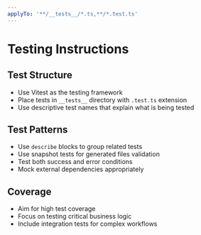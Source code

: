 ```yaml
---
applyTo: '**/__tests__/*.ts,**/*.test.ts'
---
```


<!-- ~~ Generated by projen. To modify, edit .projenrc.ts and run "npx projen". -->

# Testing Instructions

## Test Structure

- Use Vitest as the testing framework
- Place tests in `__tests__` directory with `.test.ts` extension
- Use descriptive test names that explain what is being tested

## Test Patterns

- Use `describe` blocks to group related tests
- Use snapshot tests for generated files validation
- Test both success and error conditions
- Mock external dependencies appropriately

## Coverage

- Aim for high test coverage
- Focus on testing critical business logic
- Include integration tests for complex workflows

